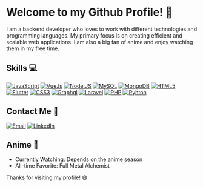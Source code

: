 # Welcome to my Github Profile! :wave:

I am a backend developer who loves to work with different technologies and programming languages. My primary focus is on creating efficient and scalable web applications. I am also a big fan of anime and enjoy watching them in my free time.

## Skills :computer:
[![JavaScript](https://img.shields.io/badge/JavaScript-F7DF1E?style=for-the-badge&logo=javascript&logoColor=white&labelColor=101010)]()
[![VueJs](https://img.shields.io/badge/Vue.js-35495E?style=for-the-badge&logo=Vue.js&logoColor=white&labelColor=101010)]()
[![Node.JS](https://img.shields.io/badge/Node.JS-339933?style=for-the-badge&logo=node.js&logoColor=white&labelColor=101010)]()
[![MySQL](https://img.shields.io/badge/MySQL-4479A1?style=for-the-badge&logo=mysql&logoColor=white&labelColor=101010)]()
[![MongoDB](https://img.shields.io/badge/MongoDB-green?style=for-the-badge&logo=mongodb&logoColor=white&labelColor=101010)]()
[![HTML5](https://img.shields.io/badge/HTML5-orange?style=for-the-badge&logo=HTML5&logoColor=white&labelColor=101010)]()
[![Flutter](https://img.shields.io/badge/PYTHON-blue?style=for-the-badge&logo=FLUTTER&logoColor=white&labelColor=101010)]()
[![CSS3](https://img.shields.io/badge/CSS3-blue?style=for-the-badge&logo=CSS3&logoColor=white&labelColor=101010)]()
[![Graphql](https://img.shields.io/badge/GRAPHQL-ff69b4?style=for-the-badge&logo=GRAPHQL&logoColor=white&labelColor=101010)]()
[![Laravel](https://img.shields.io/badge/LARAVEL-F9322C?style=for-the-badge&logo=LARAVEL&logoColor=white&labelColor=101010)]()
[![PHP](https://img.shields.io/badge/PHP-grey?style=for-the-badge&logo=PHP&logoColor=white&labelColor=101010)]()
[![Pyhton](https://img.shields.io/badge/PYTHON-blue?style=for-the-badge&logo=PYTHON&logoColor=white&labelColor=101010)]()


## Contact Me :email:

[![Email](https://img.shields.io/badge/Gmail-akusterpiriz@gmail.com-44a3f1?style=for-the-badge&logo=gmail&logoColor=white&labelColor=101010)](https://mail.google.com/mail/?view=cm&fs=1&to=akusterpiriz@gmail.com)
[![LinkedIn](https://img.shields.io/badge/LinkedIn-Agustin_Kuster-44a3f1?style=for-the-badge&logo=linkedin&logoColor=white&labelColor=101010)](https://www.linkedin.com/in/aguskuster/)

## Anime 🌊
- Currently Watching: Depends on the anime season 
- All-time Favorite: Full Metal Alchemist 

Thanks for visiting my profile! :smile:
